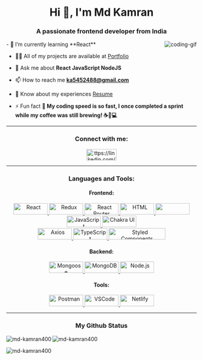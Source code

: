 <h1 align="center">Hi 👋, I'm Md Kamran</h1>
<h3 align="center">A passionate frontend developer from India</h3>
<img align="right" src="https://user-images.githubusercontent.com/74038190/212750147-854a394f-fee9-4080-9770-78a4b7ece53f.gif" alt="coding-gif" />
- 🌱 I’m currently learning **React**

- 👨‍💻 All of my projects are available at [Portfolio](https://md-kamran400.github.io/)

- 💬 Ask me about **React JavaScript NodeJS**

- 📫 How to reach me **ka5452488@gmail.com**

- 📄 Know about my experiences [Resume](https://drive.google.com/file/d/10KzKVPuKVeoIfunSAxV_hFpYCJppJxgA/view?usp=drive_link)

- ⚡ Fun fact **🚀 My coding speed is so fast, I once completed a sprint while my coffee was still brewing! ☕💨💻**

<hr/>
<h3 align="center">Connect with me:</h3>

<p align="center">
<a href="https://linkedin.com/in/md-kamran-757bb0250/" target="_blank"><img align="center" src="https://content.linkedin.com/content/dam/brand/site/img/logo/logo-hero.png" alt="ttps://linkedin.com/in/md-kamran-757bb0250" height="30" width="80" /></a>
</p>
<hr/>

<h3 align="center">Languages and Tools:</h3>

<h4 align="center">Frontend:</h4>
<p align="center">
  <a href="https://reactjs.org" target="_blank" rel="noreferrer">
    <img src="https://img.shields.io/badge/-ReactJs-61DAFB?logo=react&logoColor=white&style=plastic" alt="React" width='90px' height="30px" />
  </a>
  <a href="https://redux.js.org" target="_blank" rel="noreferrer">
    <img src="https://img.shields.io/badge/-Redux-764ABC?logo=redux&logoColor=white&style=plastic" alt="Redux" width='90px' height="30px" />
  </a>
  <a href="https://reactrouter.com" target="_blank" rel="noreferrer">
    <img src="https://img.shields.io/badge/-React%20Router-CA4245?logo=react-router&logoColor=white&style=plastic" alt="React Router" width='90px' height="30px" />
  </a>
<a href="https://developer.mozilla.org/en-US/docs/Web/HTML" target="_blank" rel="noreferrer">
    <img src="https://img.shields.io/badge/-HTML5-E34F26?logo=html5&logoColor=white&style=plastic" alt="HTML" width='90px' height="30px" />
  </a>
  <a href="https://www.w3schools.com/css/" target="_blank" rel="noreferrer">
    <img src="https://img.shields.io/badge/-CSS3-1572B6?logo=css3&logoColor=white&style=plastic" width='90px' height="30px" />
  </a>
  <a href="https://developer.mozilla.org/en-US/docs/Web/JavaScript" target="_blank" rel="noreferrer">
    <img src="https://img.shields.io/badge/-JavaScript-F7DF1E?logo=javascript&logoColor=black&style=plastic" alt="JavaScript" width='90px' height="30px" />
  </a>
    <a href="https://chakra-ui.com" target="_blank" rel="noreferrer">
    <img src="https://img.shields.io/badge/-Chakra%20UI-319795?logo=chakra-ui&logoColor=white&style=plastic" alt="Chakra UI" width='90px' height="30px" />
  </a>
  <br/>
<a href="https://axios-http.com" target="_blank" rel="noreferrer">
    <img src="https://img.shields.io/badge/-Axios-0080FF?logo=axios&logoColor=white&style=plastic" alt="Axios" width='90px' height="30px" />
  </a>
  <a href="https://www.typescriptlang.org" target="_blank" rel="noreferrer">
    <img src="https://img.shields.io/badge/-TypeScript-3178C6?logo=typescript&logoColor=white&style=plastic" alt="TypeScript" width='90px' height="30px" />
  </a>
  <a href="https://styled-components.com" target="_blank" rel="noreferrer">
    <img src="https://img.shields.io/badge/-Styled%20Components-DB7093?logo=styled-components&logoColor=white&style=plastic" alt="Styled Components" width='150px' height="30px" />
  </a>
</p>
<h4 align="center">Backend:</h4>
<p align="center">
  <a href="https://mongoosejs.com/" target="_blank" rel="noreferrer">
    <img src="https://img.shields.io/badge/-Mongoose-880000?logo=mongoose&logoColor=white&style=plastic" alt="Mongoose" width='90px' height="30px" />
  </a>
  <a href="https://www.mongodb.com" target="_blank" rel="noreferrer">
    <img src="https://img.shields.io/badge/-MongoDB-47A248?logo=mongodb&logoColor=white&style=plastic" alt="MongoDB" width='90px' height="30px" />
  </a>
  <a href="https://nodejs.org" target="_blank" rel="noreferrer">
    <img src="https://img.shields.io/badge/-Node.js-339933?logo=node.js&logoColor=white&style=plastic" alt="Node.js" width='90px' height="30px" />
  </a>
</p>
<h4 align="center">Tools:</h4>
<p align="center">
  <a href="https://www.postman.com" target="_blank" rel="noreferrer">
    <img src="https://img.shields.io/badge/-Postman-FF6C37?logo=postman&logoColor=white&style=plastic" alt="Postman" width='90px' height="30px" />
  </a>
  <a href="https://code.visualstudio.com" target="_blank" rel="noreferrer">
    <img src="https://img.shields.io/badge/-VSCode-007ACC?logo=visual-studio-code&logoColor=white&style=plastic" alt="VSCode" width='90px' height="30px" />
  </a>
  <a href="https://www.netlify.com" target="_blank" rel="noreferrer">
    <img src="https://img.shields.io/badge/-Netlify-00C7B7?logo=netlify&logoColor=white&style=plastic" alt="Netlify" width='90px' height="30px" />
  </a>

</p>
<hr/>
<h3 align="center">My Github Status</h3>
<p><img align="left" src="https://github-readme-stats.vercel.app/api/top-langs?username=md-kamran400&show_icons=true&locale=en&layout=compact" alt="md-kamran400" /></p>

<p>&nbsp;<img align="left" src="https://github-readme-stats.vercel.app/api?username=md-kamran400&show_icons=true&locale=en" alt="md-kamran400" /></p>

<p><img align="center" src="https://github-readme-streak-stats.herokuapp.com/?user=md-kamran400&" alt="md-kamran400" /></p>
